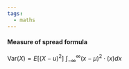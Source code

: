 ```yaml
---
tags:
  - maths
---
```

#### Measure of spread formula
$\textrm{Var}(X)=E[(X-u)^2]$
$\int^\infty_{-\infty} (x-\mu)^2\cdotp(x)dx$